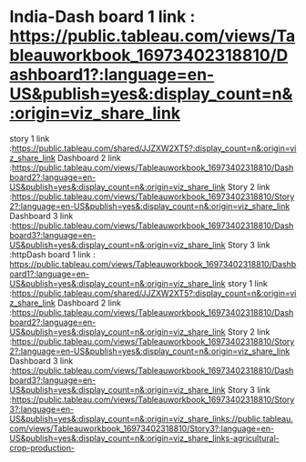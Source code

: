 # India-Dash board 1 link  : https://public.tableau.com/views/Tableauworkbook_16973402318810/Dashboard1?:language=en-US&publish=yes&:display_count=n&:origin=viz_share_link
story 1 link :https://public.tableau.com/shared/JJZXW2XT5?:display_count=n&:origin=viz_share_link
Dashboard 2 link :https://public.tableau.com/views/Tableauworkbook_16973402318810/Dashboard2?:language=en-US&publish=yes&:display_count=n&:origin=viz_share_link
Story 2 link :https://public.tableau.com/views/Tableauworkbook_16973402318810/Story2?:language=en-US&publish=yes&:display_count=n&:origin=viz_share_link
Dashboard 3 link :https://public.tableau.com/views/Tableauworkbook_16973402318810/Dashboard3?:language=en-US&publish=yes&:display_count=n&:origin=viz_share_link
Story 3 link :httpDash board 1 link  : https://public.tableau.com/views/Tableauworkbook_16973402318810/Dashboard1?:language=en-US&publish=yes&:display_count=n&:origin=viz_share_link
story 1 link :https://public.tableau.com/shared/JJZXW2XT5?:display_count=n&:origin=viz_share_link
Dashboard 2 link :https://public.tableau.com/views/Tableauworkbook_16973402318810/Dashboard2?:language=en-US&publish=yes&:display_count=n&:origin=viz_share_link
Story 2 link :https://public.tableau.com/views/Tableauworkbook_16973402318810/Story2?:language=en-US&publish=yes&:display_count=n&:origin=viz_share_link
Dashboard 3 link :https://public.tableau.com/views/Tableauworkbook_16973402318810/Dashboard3?:language=en-US&publish=yes&:display_count=n&:origin=viz_share_link
Story 3 link :https://public.tableau.com/views/Tableauworkbook_16973402318810/Story3?:language=en-US&publish=yes&:display_count=n&:origin=viz_share_links://public.tableau.com/views/Tableauworkbook_16973402318810/Story3?:language=en-US&publish=yes&:display_count=n&:origin=viz_share_links-agricultural-crop-production-
